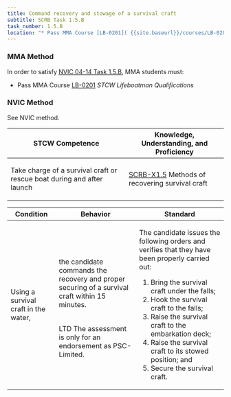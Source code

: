 ```yaml
---
title: Command recovery and stowage of a survival craft
subtitle: SCRB Task 1.5.B 
task_number: 1.5.B
location: "* Pass MMA Course [LB-0201]( {{site.baseurl}}/courses/LB-0201) *STCW Lifeboatman Qualifications*" 
---
```



### MMA Method

In order to satisfy  [NVIC 04-14  Task  1.5.B]({{site.baseurl}}/assets/images/nvic-04-14.pdf), MMA students must:

* Pass MMA Course [LB-0201]( {{site.baseurl}}/courses/LB-0201) *STCW Lifeboatman Qualifications*


### NVIC Method

<a onclick="togglevisibility('nvic_methods')" >See NVIC method.</a>

<div id='nvic_methods' class='hide'>

<table>
<thead>
<tr>
<th class='forty'> STCW Competence </th>
<th class='sixty'> Knowledge, Understanding, and Proficiency </th>
</tr>
</thead>




<tbody>
<tr><td markdown='1'>

Take charge of a survival craft or rescue boat during and after launch

</td><td markdown='1'>

[SCRB-X1.5](../../tables/621.html#SCRB-X1.5) Methods of recovering survival craft

</td></tr>


</tbody>
</table>


<table>
<thead>
<tr><th class='twenty'>  Condition </th><th class='twenty'> Behavior </th><th  class='sixty'>Standard </th></tr>
</thead>
<tbody >



<tr><td markdown='1'>

Using a survival craft in the water,

</td><td markdown='1'>

the candidate commands the recovery and proper securing of a survival craft within 15 minutes.

<br>

<div class="tooltip">LTD
<span class="tooltiptext">
The assessment is only for an endorsement as PSC-Limited.
</span>
</div>


</td><td markdown='1'>

The candidate issues the following orders and verifies that they have been properly carried out:

1. Bring the survival craft under the falls;
2. Hook the survival craft to the falls;
3. Raise the survival craft to the embarkation deck;
4. Raise the survival craft to its stowed position; and 
5. Secure the survival craft. 

</td></tr>
</tbody>
</table>
</div>
